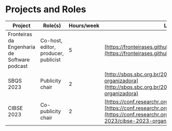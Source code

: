 # Projects and Roles

| Project | Role(s) | Hours/week | Link |
|---------|---------|------------|------|
| Fronteiras da Engenharia de Software podcast  | Co-host, editor, producer, publicist        |       5     | [https://fronteirases.github.io/](https://fronteirases.github.io/)     |
| SBQS 2023        | Publicity chair        |    2        | [http://sbqs.sbc.org.br/2023/index.php/pt/comissao-organizadora](http://sbqs.sbc.org.br/2023/index.php/pt/comissao-organizadora)     |
| CIBSE 2023        | Co-publicity chair        |    2        | [https://conf.researchr.org/home/cibse-2023][https://conf.researchr.org/home/cibse-2023](https://conf.researchr.org/committee/cibse-2023/cibse-2023-organizing-committee)     |
